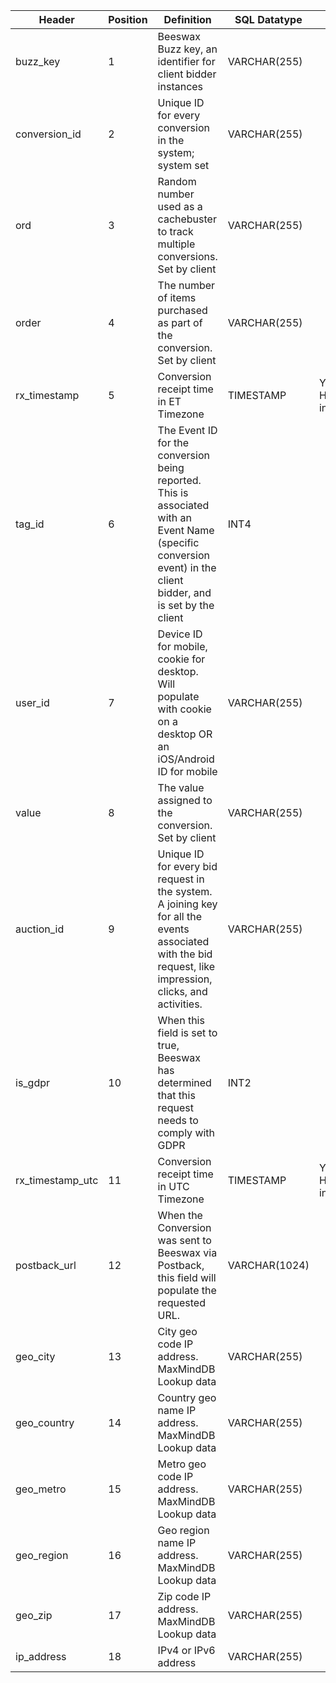 |Header                       |Position|Definition                                                                                                                                                                                                                                                                                                                                                                                                                                                                                                                                                                                                                                                                                                                                                                                                                                                                                                                                                                                                                                                  |SQL Datatype |DDL Desc                       |
|-----------------------------|--------|------------------------------------------------------------------------------------------------------------------------------------------------------------------------------------------------------------------------------------------------------------------------------------------------------------------------------------------------------------------------------------------------------------------------------------------------------------------------------------------------------------------------------------------------------------------------------------------------------------------------------------------------------------------------------------------------------------------------------------------------------------------------------------------------------------------------------------------------------------------------------------------------------------------------------------------------------------------------------------------------------------------------------------------------------------|-------------|-------------------------------|
|buzz_key                     |1       |Beeswax Buzz key, an identifier for client bidder instances                                                                                                                                                                                                                                                                                                                                                                                                                                                                                                                                                                                                                                                                                                                                                                                                                                                                                                                                                                                                 |VARCHAR(255) |                               |
|conversion_id                |2       |Unique ID for every conversion in the system; system set                                                                                                                                                                                                                                                                                                                                                                                                                                                                                                                                                                                                                                                                                                                                                                                                                                                                                                                                                                                                    |VARCHAR(255) |                               |
|ord                          |3       |Random number used as a cachebuster to track multiple conversions. Set by client                                                                                                                                                                                                                                                                                                                                                                                                                                                                                                                                                                                                                                                                                                                                                                                                                                                                                                                                                                            |VARCHAR(255) |                               |
|order                        |4       |The number of items purchased as part of the conversion. Set by client                                                                                                                                                                                                                                                                                                                                                                                                                                                                                                                                                                                                                                                                                                                                                                                                                                                                                                                                                                                      |VARCHAR(255) |                               |
|rx_timestamp                 |5       |Conversion receipt time in ET Timezone                                                                                                                                                                                                                                                                                                                                                                                                                                                                                                                                                                                                                                                                                                                                                                                                                                                                                                                                                                                                                      |TIMESTAMP    |YYYY-MM-DD HH24:MI:SS.MS in ET |
|tag_id                       |6       |The Event ID for the conversion being reported. This is associated with an Event Name (specific conversion event)  in the client bidder, and is set by the client                                                                                                                                                                                                                                                                                                                                                                                                                                                                                                                                                                                                                                                                                                                                                                                                                                                                                           |INT4         |                               |
|user_id                      |7       |Device ID for mobile, cookie for desktop. Will populate with cookie on a desktop OR an iOS/Android ID for mobile                                                                                                                                                                                                                                                                                                                                                                                                                                                                                                                                                                                                                                                                                                                                                                                                                                                                                                                                            |VARCHAR(255) |                               |
|value                        |8       |The value assigned to the conversion. Set by client                                                                                                                                                                                                                                                                                                                                                                                                                                                                                                                                                                                                                                                                                                                                                                                                                                                                                                                                                                                                         |VARCHAR(255) |                               |
|auction_id                   |9       |Unique ID for every bid request in the system. A joining key for all the events associated with the bid request, like impression, clicks, and activities.                                                                                                                                                                                                                                                                                                                                                                                                                                                                                                                                                                                                                                                                                                                                                                                                                                                                                                   |VARCHAR(255) |                               |
|is_gdpr                      |10      |When this field is set to true, Beeswax has determined that this request needs to comply with GDPR                                                                                                                                                                                                                                                                                                                                                                                                                                                                                                                                                                                                                                                                                                                                                                                                                                                                                                                                                          |INT2         |                               |
|rx_timestamp_utc             |11      |Conversion receipt time in UTC Timezone                                                                                                                                                                                                                                                                                                                                                                                                                                                                                                                                                                                                                                                                                                                                                                                                                                                                                                                                                                                                                     |TIMESTAMP    |YYYY-MM-DD HH24:MI:SS.MS in UTC|
|postback_url                 |12      |When the Conversion was sent to Beeswax via Postback, this field will populate the requested URL.                                                                                                                                                                                                                                                                                                                                                                                                                                                                                                                                                                                                                                                                                                                                                                                                                                                                                                                                                           |VARCHAR(1024)|                               |
|geo_city                     |13      |City geo code IP address. MaxMindDB Lookup data                                                                                                                                                                                                                                                                                                                                                                                                                                                                                                                                                                                                                                                                                                                                                                                                                                                                                                                                                                                                             |VARCHAR(255) |                               |
|geo_country                  |14      |Country geo name IP address. MaxMindDB Lookup data                                                                                                                                                                                                                                                                                                                                                                                                                                                                                                                                                                                                                                                                                                                                                                                                                                                                                                                                                                                                          |VARCHAR(255) |                               |
|geo_metro                    |15      |Metro geo code IP address. MaxMindDB Lookup data                                                                                                                                                                                                                                                                                                                                                                                                                                                                                                                                                                                                                                                                                                                                                                                                                                                                                                                                                                                                            |VARCHAR(255) |                               |
|geo_region                   |16      |Geo region name IP address. MaxMindDB Lookup data                                                                                                                                                                                                                                                                                                                                                                                                                                                                                                                                                                                                                                                                                                                                                                                                                                                                                                                                                                                                           |VARCHAR(255) |                               |
|geo_zip                      |17      |Zip code IP address. MaxMindDB Lookup data                                                                                                                                                                                                                                                                                                                                                                                                                                                                                                                                                                                                                                                                                                                                                                                                                                                                                                                                                                                                                  |VARCHAR(255) |                               |
|ip_address                      |18      |IPv4 or IPv6 address                                                                                                                                                                                                                                                                                                                                                                                                                                                                                                                                                                                                                                                                                                                                                                                                                                                                                                                                                                                                                  |VARCHAR(255) |                               |
